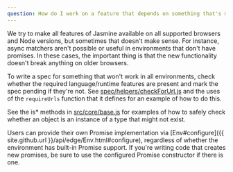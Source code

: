 ```yaml
---
question: How do I work on a feature that depends on something that's missing from some supported browsers, like an async matcher or equality comparison for Sets?
---
```


We try to make all features of Jasmine available on all supported browsers and
Node versions, but sometimes that doesn't make sense. For instance, async
matchers aren't possible or useful in environments that don't have promises.
In these cases, the important thing is that the new functionality doesn't break
anything on older browsers.

To write a spec for something that won't work in all environments, check
whether the required language/runtime features are present and mark the spec
pending if they're not. See
[spec/helpers/checkForUrl.js](https://github.com/jasmine/jasmine/blob/main/spec/helpers/checkForUrl.js)
and the uses of the `requireUrls` function that it defines for an example of
how to do this.

See the is\* methods in
[src/core/base.js](https://github.com/jasmine/jasmine/blob/main/src/core/base.js)
for examples of how to safely check whether an object is an instance of a type
that might not exist.

Users can provide their own Promise implementation via
[Env#configure]({{ site.github.url }}/api/edge/Env.html#configure), regardless of whether the
environment has built-in Promise support. If you're writing code that creates
new promises, be sure to use the configured Promise constructor if there is
one.
